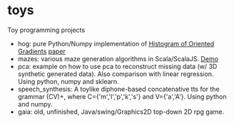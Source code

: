 # toys

Toy programming projects

* hog: pure Python/Numpy implementation of [Histogram of Oriented Gradients](https://en.wikipedia.org/wiki/Histogram_of_oriented_gradients) [paper](https://lear.inrialpes.fr/people/triggs/pubs/Dalal-cvpr05.pdf)
* mazes: various maze generation algorithms in Scala/ScalaJS. [Demo](http://facundoq.github.io/mazes/)
* pca: example on how to use pca to reconstruct missing data (w/ 3D synthetic generated data). Also comparison with linear regression. Using python, numpy and sklearn.
* speech_synthesis:  A toylike diphone-based concatenative tts for the grammar (CV)+, where C={'m','l','p','k','s'} and V={'a','A'}. Using python and numpy.
* gaia: old, unfinished, Java/swing/Graphics2D top-down 2D rpg game.




